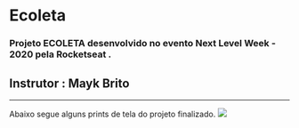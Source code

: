 # Ecoleta
### Projeto **ECOLETA** desenvolvido no evento **Next Level Week - 2020 pela Rocketseat** .

## **Instrutor** : Mayk Brito
---
Abaixo segue alguns prints de tela do projeto finalizado.
<img src="captures_projects_finisehd/home.png">
